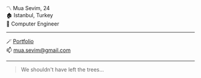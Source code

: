 〽️ Mua Sevim, 24  
🏚️ Istanbul, Turkey  
🔧 Computer Engineer  

---

🪄 [Portfolio](https://muasevim.github.io/)  
📫 [mua.sevim@gmail.com](mailto:mua.sevim@gmail.com)  

---

> We shouldn't have left the trees...  
